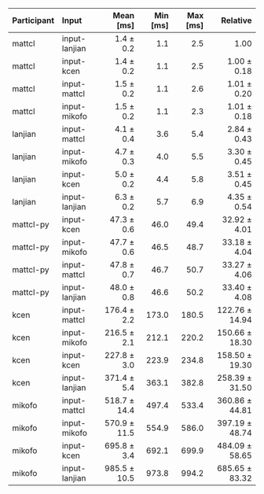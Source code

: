 | Participant | Input | Mean [ms] | Min [ms] | Max [ms] | Relative |
|:---|:---|---:|---:|---:|---:|
| mattcl | input-lanjian | 1.4 ± 0.2 | 1.1 | 2.5 | 1.00 |
| mattcl | input-kcen | 1.4 ± 0.2 | 1.1 | 2.5 | 1.00 ± 0.18 |
| mattcl | input-mattcl | 1.5 ± 0.2 | 1.1 | 2.6 | 1.01 ± 0.20 |
| mattcl | input-mikofo | 1.5 ± 0.2 | 1.1 | 2.3 | 1.01 ± 0.18 |
| lanjian | input-mattcl | 4.1 ± 0.4 | 3.6 | 5.4 | 2.84 ± 0.43 |
| lanjian | input-mikofo | 4.7 ± 0.3 | 4.0 | 5.5 | 3.30 ± 0.45 |
| lanjian | input-kcen | 5.0 ± 0.2 | 4.4 | 5.8 | 3.51 ± 0.45 |
| lanjian | input-lanjian | 6.3 ± 0.2 | 5.7 | 6.9 | 4.35 ± 0.54 |
| mattcl-py | input-kcen | 47.3 ± 0.6 | 46.0 | 49.4 | 32.92 ± 4.01 |
| mattcl-py | input-mikofo | 47.7 ± 0.6 | 46.5 | 48.7 | 33.18 ± 4.04 |
| mattcl-py | input-mattcl | 47.8 ± 0.7 | 46.7 | 50.7 | 33.27 ± 4.06 |
| mattcl-py | input-lanjian | 48.0 ± 0.8 | 46.6 | 50.2 | 33.40 ± 4.08 |
| kcen | input-mattcl | 176.4 ± 2.2 | 173.0 | 180.5 | 122.76 ± 14.94 |
| kcen | input-mikofo | 216.5 ± 2.1 | 212.1 | 220.2 | 150.66 ± 18.30 |
| kcen | input-kcen | 227.8 ± 3.0 | 223.9 | 234.8 | 158.50 ± 19.30 |
| kcen | input-lanjian | 371.4 ± 5.4 | 363.1 | 382.8 | 258.39 ± 31.50 |
| mikofo | input-mattcl | 518.7 ± 14.4 | 497.4 | 533.4 | 360.86 ± 44.81 |
| mikofo | input-mikofo | 570.9 ± 11.5 | 554.9 | 586.0 | 397.19 ± 48.74 |
| mikofo | input-kcen | 695.8 ± 3.4 | 692.1 | 699.9 | 484.09 ± 58.65 |
| mikofo | input-lanjian | 985.5 ± 10.5 | 973.8 | 994.2 | 685.65 ± 83.32 |
